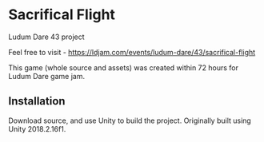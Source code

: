 # Sacrifical Flight
Ludum Dare 43 project

Feel free to visit - https://ldjam.com/events/ludum-dare/43/sacrifical-flight

This game (whole source and assets) was created within 72 hours for Ludum Dare game jam.

## Installation

Download source, and use Unity to build the project. Originally built using Unity 2018.2.16f1.
